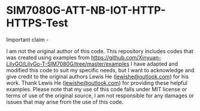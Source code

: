 # SIM7080G-ATT-NB-IOT-HTTP-HTTPS-Test

Important claim -
 
I am not the original author of this code.
This repository includes codes that was created using examples from https://github.com/Xinyuan-LilyGO/LilyGo-T-SIM7080G/tree/master/examples
I have adapted and modified this code to suit my specific needs, but I want to acknowledge and give credit to the original authors Lewis He (lewishe@outlook.com) for his work. Thank Lewis He (lewishe@outlook.com) for providing these helpful examples.
Please note that my use of this code falls under MIT license or terms of use of the original source,
I am not responsible for any damages or issues that may arise from the use of this code.
